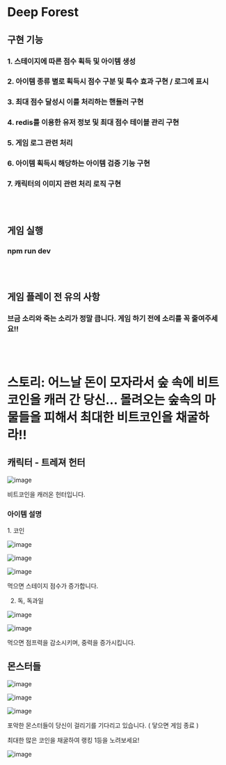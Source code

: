 <H1>Deep Forest</H1>

## 구현 기능

### 1. 스테이지에 따른 점수 획득 및 아이템 생성

### 2. 아이템 종류 별로 획득시 점수 구분 및 특수 효과 구현 / 로그에 표시

### 3. 최대 점수 달성시 이를 처리하는 핸들러 구현

### 4. redis를 이용한 유저 정보 및 최대 점수 테이블 관리 구현

### 5. 게임 로그 관련 처리

### 6. 아이템 획득시 해당하는 아이템 검증 기능 구현

### 7. 캐릭터의 이미지 관련 처리 로직 구현

</br>
</br>

## 게임 실행
### npm run dev

</br>
</br>

## 게임 플레이 전 유의 사항
### 브금 소리와 죽는 소리가 정말 큽니다. 게임 하기 전에 소리를 꼭 줄여주세요!!

</br>
</br>

<H1>스토리: 어느날 돈이 모자라서 숲 속에 비트코인을 캐러 간 당신... 몰려오는 숲속의 마물들을 피해서 최대한 비트코인을 채굴하라!! </H1>

<H2>캐릭터 - 트레져 헌터</H2>

![image](https://github.com/user-attachments/assets/e667e6ad-4b7f-497e-ba7e-0b812e5efba3)

비트코인을 캐러온 헌터입니다.

<H3>아이템 설명</H3>
1. 코인

![image](https://github.com/user-attachments/assets/0446c89a-45db-41bb-aec1-c9a83b1596d1)

![image](https://github.com/user-attachments/assets/7a7800d3-6167-4665-93a8-55acaa6c0f1a)

![image](https://github.com/user-attachments/assets/f0753645-071a-4aa9-8db3-5d4fa22ebee3)

먹으면 스테이지 점수가 증가합니다.

2. 독, 독과일
   
![image](https://github.com/user-attachments/assets/6793e784-56ae-47bf-8451-7f4152d41978)

![image](https://github.com/user-attachments/assets/81d176ef-efbb-49c4-98fd-53c2f888cceb)

먹으면 점프력을 감소시키며, 중력을 증가시킵니다.

<H2>몬스터들</H2>

![image](https://github.com/user-attachments/assets/55b0cbd4-fbc4-4031-bba8-01e38f1ac52a)

![image](https://github.com/user-attachments/assets/b79ad5b2-a96e-4d73-ae77-df5901a15533)

![image](https://github.com/user-attachments/assets/f7e91cf0-f303-40e6-836a-2699be39147c)

포악한 몬스터들이 당신이 걸리기를 기다리고 있습니다. ( 닿으면 게임 종료 )

최대한 많은 코인을 채굴하여 랭킹 1등을 노려보세요!

![image](https://github.com/user-attachments/assets/70739dcf-e36a-4820-81e8-0bc7a326d660)
